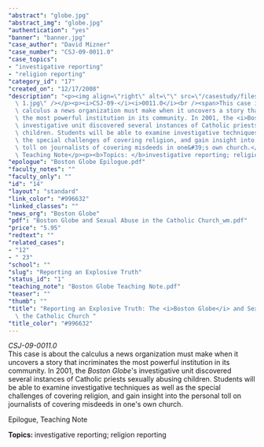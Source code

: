 ```yaml
---
"abstract": "globe.jpg"
"abstract_img": "globe.jpg"
"authentication": "yes"
"banner": "banner.jpg"
"case_author": "David Mizner"
"case_number": "CSJ-09-0011.0"
"case_topics":
- "investigative reporting"
- "religion reporting"
"category_id": "17"
"created_on": "12/17/2008"
"description": "<p><img align=\"right\" alt=\"\" src=\"/casestudy/files/photos/231/Picture\
  \ 1.jpg\" /></p><p><i>CSJ-09-</i><i>0011.0</i><br /><span>This case is about the\
  \ calculus a news organization must make when it uncovers a story that incriminates\
  \ the most powerful institution in its community. In 2001, the <i>Boston Globe</i></span>&#39;s\
  \ investigative unit discovered several instances of Catholic priests sexually abusing\
  \ children. Students will be able to examine investigative techniques as well as\
  \ the special challenges of covering religion, and gain insight into the personal\
  \ toll on journalists of covering misdeeds in one&#39;s own church.</p><p>Epilogue,\
  \ Teaching Note</p><p><b>Topics: </b>investigative reporting; religion reporting</p>"
"epologue": "Boston Globe Epilogue.pdf"
"faculty_notes": ""
"faculty_only": ""
"id": "14"
"layout": "standard"
"link_color": "#996632"
"linked_classes": ""
"news_org": "Boston Globe"
"pdf": "Boston Globe and Sexual Abuse in the Catholic Church_wm.pdf"
"price": "5.95"
"redtext": ""
"related_cases":
- "12"
- " 23"
"school": ""
"slug": "Reporting an Explosive Truth"
"status_id": "1"
"teaching_note": "Boston Globe Teaching Note.pdf"
"teaser": ""
"thumb": ""
"title": "Reporting an Explosive Truth: The <i>Boston Globe</i> and Sexual Abuse in\
  \ the Catholic Church "
"title_color": "#996632"
---
```

<p><img align="right" alt="" src="/casestudy/files/photos/231/Picture 1.jpg" /></p><p><i>CSJ-09-</i><i>0011.0</i><br /><span>This case is about the calculus a news organization must make when it uncovers a story that incriminates the most powerful institution in its community. In 2001, the <i>Boston Globe</i></span>&#39;s investigative unit discovered several instances of Catholic priests sexually abusing children. Students will be able to examine investigative techniques as well as the special challenges of covering religion, and gain insight into the personal toll on journalists of covering misdeeds in one&#39;s own church.</p><p>Epilogue, Teaching Note</p><p><b>Topics: </b>investigative reporting; religion reporting</p>